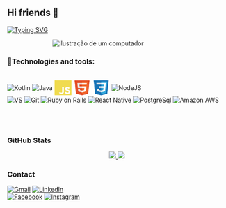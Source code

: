 ## Hi friends 👋

<!--
**elessa3/elessa3** is a ✨ _special_ ✨ repository because its `README.md` (this file) appears on your GitHub profile.

-->

[![Typing SVG](https://readme-typing-svg.demolab.com?font=Fira+Code&pause=1000&color=B721E4FF&width=435&lines=Hi%2C+everyone!+I'm+Erica+Lessa.;A+Software+Developper.;Welcome+to+my+Github+profile!+)](https://git.io/typing-svg)

<img src="https://raw.githubusercontent.com/MicaelliMedeiros/micaellimedeiros/master/image/computer-illustration.png" alt="ilustração de um computador" min-width="400px" max-width="400px" width="400px" align="right">

<br>

### 💼Technologies and tools:

<div style="display: inline_block"><br>

  <img align="center" alt="Kotlin" height="35" width="40" src= "https://cdn.jsdelivr.net/gh/devicons/devicon@latest/icons/kotlin/kotlin-original-wordmark.svg" >                  
  <img align="center" alt="Java" height="35" width="40" src="https://cdn.jsdelivr.net/gh/devicons/devicon@latest/icons/java/java-original-wordmark.svg">          
  <img align="center" alt="Js" height="35" width="40" src="https://raw.githubusercontent.com/devicons/devicon/master/icons/javascript/javascript-plain.svg">
  <img align="center" alt="HTML" height="35" width="40" src="https://raw.githubusercontent.com/devicons/devicon/master/icons/html5/html5-original.svg">
  <img align="center" alt="CSS" height="35" width="40" src="https://raw.githubusercontent.com/devicons/devicon/master/icons/css3/css3-original.svg">
  <img align="center" alt= "NodeJS" height="35" width="40" src="https://cdn.jsdelivr.net/gh/devicons/devicon@latest/icons/nodejs/nodejs-original-wordmark.svg" >
  <br>
  <img align="center" alt="VS" height="35" width="40" src="https://cdn.jsdelivr.net/gh/devicons/devicon/icons/vscode/vscode-original.svg">
  <img align="center" alt="Git" height="35" width="40" src="https://cdn.jsdelivr.net/gh/devicons/devicon/icons/git/git-original.svg">
  <img align="center" alt="Ruby on Rails" height="35" width="40" src="https://cdn.jsdelivr.net/gh/devicons/devicon@latest/icons/rails/rails-plain-wordmark.svg" >
  <img align="center" alt="React Native" height="35" width="40" src="https://cdn.jsdelivr.net/gh/devicons/devicon@latest/icons/react/react-original-wordmark.svg">
  <img align="center" alt="PostgreSql" height="35" width="40" src="https://cdn.jsdelivr.net/gh/devicons/devicon@latest/icons/postgresql/postgresql-original-wordmark.svg" >
  <img align="center" alt="Amazon AWS" height="45" width="50" src="https://cdn.jsdelivr.net/gh/devicons/devicon@latest/icons/amazonwebservices/amazonwebservices-plain-wordmark.svg" >
  
</div><br>

<br>
<br>

### GitHub Stats

<div align="center" style="display: flex; justify-content: center;">

  <a href="https://github.com/elessa3">
    <img height="195px" src="https://github-readme-stats.vercel.app/api?username=elessa3&show_icons=true&theme=radical&include_all_commits=true&count_private=true"/>
    <img height="195px" src="https://github-readme-stats.vercel.app/api/top-langs/?username=elessa3&layout=compact&langs_count=7&theme=radical"/>
  </a>
</div>
    


### Contact

<div align="left">

  <a href="#" title="Gmail"><img src="https://img.shields.io/badge/-Gmail-FF0000?style=flat-square&labelColor=FF0000&logo=gmail&logoColor=white&link=mailto:devericalessa@gmail.com" alt="Gmail" target="_blank"></a>
  <a href="#" title="LinkedIn"><img src="https://img.shields.io/badge/-Linkedin-0e76a8?style=flat-square&logo=Linkedin&logoColor=white&link=https://www.linkedin.com/in/erica-lessa" alt="LinkedIn" target="_blank"></a>  
  <a href="#" title="Facebook"><img src="https://img.shields.io/badge/-Facebook-3b5998?style=flat-square&labelColor=3b5998&logo=facebook&logoColor=white&link=https://www.facebook.com/erica.lessa" alt="Facebook" target="_blank"></a>
  <a href="#" title="Instagram"><img src="https://img.shields.io/badge/-Instagram-DF0174?style=flat-square&labelColor=DF0174&logo=instagram&logoColor=white&link=https://www.instagram.com/ericalessa3/" alt="Instagram" target="_blank"/></a>
</div>
